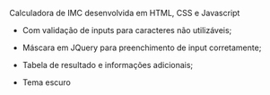 Calculadora de IMC desenvolvida em HTML, CSS e Javascript

* Com validação de inputs para caracteres não utilizáveis;

* Máscara em JQuery para preenchimento de input corretamente;

* Tabela de resultado e informações adicionais;

* Tema escuro